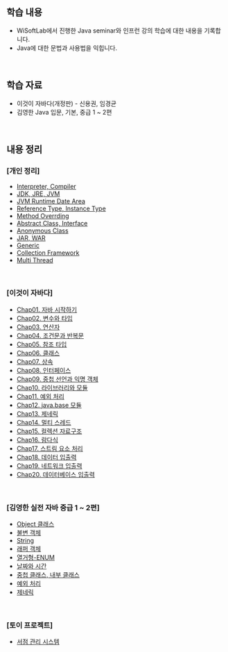 ## 학습 내용
- WiSoftLab에서 진행한 Java seminar와 인프런 강의 학습에 대한 내용을 기록합니다.
- Java에 대한 문법과 사용법을 익힙니다.
<br>

## 학습 자료
- 이것이 자바다(개정판) - 신용권, 임경균 
- 김영한 Java 입문, 기본, 중급 1 ~ 2편
<br>


## 내용 정리

### **[개인 정리]**
- [Interpreter, Compiler](https://velog.io/@woomin-wang/JAVA-%EC%BB%B4%ED%8C%8C%EC%9D%BC%EB%9F%AC%EC%99%80-%EC%9D%B8%ED%84%B0%ED%94%84%EB%A6%AC%ED%84%B0%EC%9D%98-%EC%B0%A8%EC%9D%B4)
- [JDK, JRE, JVM](https://velog.io/@woomin-wang/JAVA-JVM%EC%9D%80-%EB%AC%B4%EC%97%87%EC%9D%BC%EA%B9%8C)
- [JVM Runtime Date Area](https://velog.io/@woomin-wang/JAVA-JVM-Runtime-Data-Area)
- [Reference Type, Instance Type](https://velog.io/@woomin-wang/JAVA-%EC%9E%90%EB%B0%94-%EB%8B%A4%ED%98%95%EC%84%B1-%EC%B0%B8%EC%A1%B0-%ED%83%80%EC%9E%85%EA%B3%BC-%EC%9D%B8%EC%8A%A4%ED%84%B4%EC%8A%A4-%ED%83%80%EC%9E%85%EC%9D%98-%EA%B4%80%EA%B3%84)
- [Method Overrding](https://velog.io/@woomin-wang/Java-%EC%9E%90%EB%B0%94%EC%97%90%EC%84%9C-%EC%98%A4%EB%B2%84%EB%9D%BC%EC%9D%B4%EB%94%A9-%EB%A9%94%EC%84%9C%EB%93%9C%EA%B0%80-%EC%8B%A4%ED%96%89%EB%90%98%EB%8A%94-%EC%9B%90%EB%A6%AC) 
- [Abstract Class, Interface](https://velog.io/@woomin-wang/JAVA-%EC%B6%94%EC%83%81%ED%81%B4%EB%9E%98%EC%8A%A4%EC%99%80-%EC%9D%B8%ED%84%B0%ED%8E%98%EC%9D%B4%EC%8A%A4-%EB%AC%B4%EC%97%87%EC%9D%84-%EC%84%A0%ED%83%9D%ED%95%A0%EA%B9%8C)
- [Anonymous Class](https://velog.io/@woomin-wang/JAVA-%EC%9D%B8%ED%84%B0%ED%8E%98%EC%9D%B4%EC%8A%A4%EC%97%90-%EC%84%A0%EC%96%B8%ED%95%A0-%EC%88%98-%EC%9E%88%EB%8A%94-%EB%A9%94%EC%84%9C%EB%93%9C)
- [JAR, WAR](https://velog.io/@woomin-wang/Java-%EC%9B%B9-%EC%95%A0%ED%94%8C%EB%A6%AC%EC%BC%80%EC%9D%B4%EC%85%98-%EB%B0%B0%ED%8F%AC-%EB%B0%A9%EC%8B%9D-JAR%EC%99%80-WAR%EC%9D%98-%EC%B0%A8%EC%9D%B4%EC%A0%90%EA%B3%BC-Spring-Boot)
- [Generic](https://github.com/Woomin-Wang/java/blob/main/generic.md)
- [Collection Framework](https://github.com/Woomin-Wang/java/blob/main/collection-framework.md)
- [Multi Thread](https://github.com/Woomin-Wang/java/blob/main/multi-thread.md)

<br>

### **[이것이 자바다]**
- [Chap01. 자바 시작하기](https://familiar-dragon-4ed.notion.site/1a0bf88cd0f5802c8728ea365cdaeb59?pvs=4)
- [Chap02. 변수와 타입](https://familiar-dragon-4ed.notion.site/1a3bf88cd0f580e68886feb2739d5961?pvs=4)
- [Chap03. 연산자](https://familiar-dragon-4ed.notion.site/1a3bf88cd0f580898779e39f3312db62?pvs=4)
- [Chap04. 조건문과 반복문](https://familiar-dragon-4ed.notion.site/1a3bf88cd0f58044ac6de2159d256507?pvs=4)
- [Chap05. 참조 타입](https://familiar-dragon-4ed.notion.site/1a3bf88cd0f5806eb251f3afe069f95e?pvs=4)
- [Chap06. 클래스](https://familiar-dragon-4ed.notion.site/1a5bf88cd0f5801bb174da6db6e88c56?pvs=4)
- [Chap07. 상속](https://familiar-dragon-4ed.notion.site/1abbf88cd0f58015939ceb5b7e5c05a7?pvs=4)
- [Chap08. 인터페이스](https://familiar-dragon-4ed.notion.site/1abbf88cd0f58015939ceb5b7e5c05a7?pvs=4)
- [Chap09. 중첩 선언과 익명 객체](https://familiar-dragon-4ed.notion.site/1d0bf88cd0f580e9bdeaed7149f5a566?pvs=4)
- [Chap10. 라이브러리와 모듈](https://familiar-dragon-4ed.notion.site/1d0bf88cd0f580848ddfc7f3369bde69?pvs=4)
- [Chap11. 예외 처리](https://familiar-dragon-4ed.notion.site/1d0bf88cd0f5800ab349d2bb35cefda1?pvs=4)
- [Chap12. java.base 모듈](https://familiar-dragon-4ed.notion.site/Chap12-java-base-1d0bf88cd0f580c7b1b9fa222c9a9f10?pvs=4)
- [Chap13. 제네릭](https://familiar-dragon-4ed.notion.site/Chap13-1d0bf88cd0f580ed822beab1240d9c2e?pvs=4)
- [Chap14. 멀티 스레드]()
- [Chap15. 컬렉션 자료구조]()
- [Chap16. 람다식]()
- [Chap17. 스트림 요소 처리]()
- [Chap18. 데이터 입출력]()
- [Chap19. 네트워크 입출력]()
- [Chap20. 데이터베이스 입출력]()
  
<br>

### **[김영한 실전 자바 중급 1 ~ 2편]**
- [Object 클래스](https://familiar-dragon-4ed.notion.site/Object-1c2bf88cd0f580e9999bda727b3ba5ca?pvs=4)
- [불변 객체](https://familiar-dragon-4ed.notion.site/1c4bf88cd0f5803ca297d15f46035eef?pvs=4)
- [String](https://familiar-dragon-4ed.notion.site/String-1c6bf88cd0f580d0b096df293f66f59d?pvs=4)
- [래퍼 객체](https://familiar-dragon-4ed.notion.site/1c8bf88cd0f5806295eaf95791b18831?pvs=4)
- [열거형-ENUM](https://familiar-dragon-4ed.notion.site/ENUM-1cabf88cd0f5807a95fad9a786bb1fd6?pvs=4)
- [날짜와 시간](https://familiar-dragon-4ed.notion.site/1c3bf88cd0f5802d9243c40bd2c5d78a?pvs=4)
- [중첩 클래스, 내부 클래스](https://familiar-dragon-4ed.notion.site/1d0bf88cd0f58001a035d2024b08cbe1?pvs=4)
- [예외 처리](https://familiar-dragon-4ed.notion.site/1d2bf88cd0f580ea8adffb54a1e698e3?pvs=4)
- [제네릭](https://familiar-dragon-4ed.notion.site/1d8bf88cd0f5804ea056dc152cf8d510?pvs=4)

<br>

### **[토이 프로젝트]**

- [서점 관리 시스템](https://github.com/Woomin-Wang/java-toy-project)

